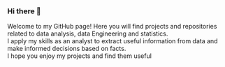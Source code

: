 ### Hi there 👋

Welcome to my GitHub page! Here you will find projects and repositories related to data analysis, data Engineering and statistics.<br>
I apply my skills as an analyst to extract useful information from data and make informed decisions based on facts.<br>
I hope you enjoy my projects and find them useful
